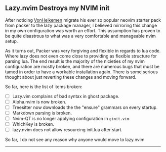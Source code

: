 ## Lazy.nvim Destroys my NVIM init

After noticing [VonHeikemen](https://github.com/VonHeikemen) migrate his ever so popular neovim
starter pack from packer to the lazy package manager, I believed mirroring this change in my own
configuration was worth an effort. This assumption has proven to be quite disastrous to what was a
very comfortable and manageable nvim setup.

As it turns out, Packer was very forgiving and flexible in regards to lua code. Where lazy does not even come
close to providing as flexible structure for parsing lua. The end result is the majority of the nicieties of
my nvim configuration are mostly broken, and there are numerous bugs that must be tamed in order to have a
workable installation again. There is some serious thought about just reverting these changes and moving
forward.

So far, here is the list of items broken:

* [ ] Lazy.vim complains of bad syntax in ghost package.
* [ ] Alpha.nvim is now broken.
* [ ] Treesitter now downloads the the "ensure" grammars on every startup.
* [ ] Markdown parsing is broken.
* [ ] Nvim-QT is no longer applying configuration in `ginit.vim`
* [ ] WhichKey is broken.
* [ ] lazy.nvim does not allow resourcing init.lua after start.

So far, I do not see any reason why anyone would move to lazy.nvim

----
